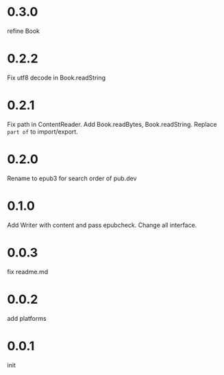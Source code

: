 # 0.3.0
refine Book

# 0.2.2
Fix utf8 decode in Book.readString

# 0.2.1
Fix path in ContentReader.
Add Book.readBytes, Book.readString.
Replace `part of` to import/export.

# 0.2.0
Rename to epub3 for search order of pub.dev

# 0.1.0
Add Writer with content and pass epubcheck.
Change all interface.

# 0.0.3
fix readme.md

# 0.0.2
add platforms

# 0.0.1
init
